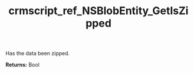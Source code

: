 ﻿---
title: crmscript_ref_NSBlobEntity_GetIsZipped
description: Bool NSBlobEntity.GetIsZipped()
intellisense: NSBlobEntity.GetIsZipped
keywords: NSBlobEntity, GetIsZipped
so.topic: reference
---

Has the data been zipped.

**Returns:** Bool


